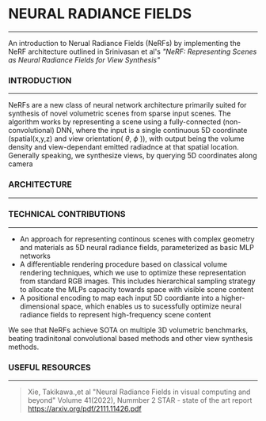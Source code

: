 # NEURAL RADIANCE FIELDS
---
An introduction to Nerual Radiance Fields (NeRFs) by implementing the NeRF architecture outlined in Srinivasan et al's *"NeRF: Representing Scenes as
Neural Radiance Fields for View Synthesis"*

### INTRODUCTION
---
NeRFs are a new class of neural network architecture primarily suited for synthesis of novel volumetric scenes from sparse input scenes.
The algorithm works by representing a scene using a fully-connected (non-convolutional) DNN, where the input is a single continuous 5D coordinate (spatial(x,y,z) and view orientation( $\theta$, $\phi$ )), with output being the volume density and view-dependant emitted radiadnce at that spatial location.
Generally speaking, we synthesize views, by querying 5D coordinates along camera 

### ARCHITECTURE
---




### TECHNICAL CONTRIBUTIONS
---
- An approach for representing continous scenes with complex geometry and materials as 5D neural radiance fields, parameterized as basic MLP networks
- A differentiable rendering procedure based on classical volume rendering techniques, which we use to optimize these representation from standard RGB images. This includes hierarchical sampling strategy to allocate the MLPs capacity towards space with visible scene content
- A positional encoding to map each input 5D coordiante into a higher-dimensional space, which enables us to sucessfully optimize neural radiance fields to represent high-frequency scene content

We see that NeRFs achieve SOTA on multiple 3D volumetric benchmarks, beating tradinitonal convolutional based methods and other view synthesis methods.


### USEFUL RESOURCES
---

> Xie, Takikawa.,et al "Neural Radiance Fields in visual computing and beyond"
> Volume 41(2022), Nummber 2
> STAR - state of the art report
> https://arxiv.org/pdf/2111.11426.pdf
